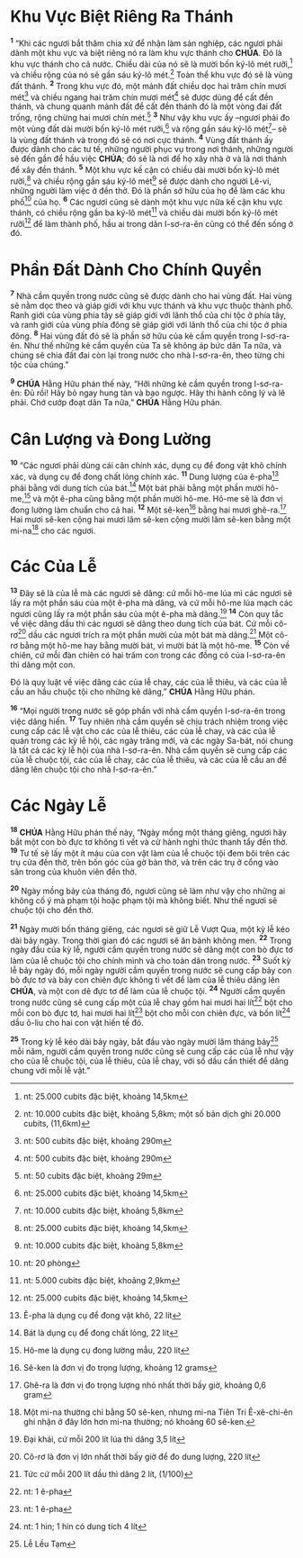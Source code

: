 # Khu Vực Biệt Riêng Ra Thánh
<sup><b>1</b></sup> “Khi các ngươi bắt thăm chia xứ để nhận làm sản nghiệp, các ngươi phải dành một khu vực và biệt riêng nó ra làm khu vực thánh cho **CHÚA**. Đó là khu vực thánh cho cả nước. Chiều dài của nó sẽ là mười bốn ký-lô mét rưỡi,[^1-0067a829-be43-498e-85f6-cf0c2449afe2] và chiều rộng của nó sẽ gần sáu ký-lô mét.[^2-0067a829-be43-498e-85f6-cf0c2449afe2] Toàn thể khu vực đó sẽ là vùng đất thánh. <sup><b>2</b></sup> Trong khu vực đó, một mảnh đất chiều dọc hai trăm chín mươi mét[^3-0067a829-be43-498e-85f6-cf0c2449afe2] và chiều ngang hai trăm chín mươi mét[^4-0067a829-be43-498e-85f6-cf0c2449afe2] sẽ được dùng để cất đền thánh, và chung quanh mảnh đất để cất đền thánh đó là một vòng đai đất trống, rộng chừng hai mươi chín mét.[^5-0067a829-be43-498e-85f6-cf0c2449afe2] <sup><b>3</b></sup> Như vậy khu vực ấy –ngươi phải đo một vùng đất dài mười bốn ký-lô mét rưỡi,[^6-0067a829-be43-498e-85f6-cf0c2449afe2] và rộng gần sáu ký-lô mét[^7-0067a829-be43-498e-85f6-cf0c2449afe2]– sẽ là vùng đất thánh và trong đó sẽ có nơi cực thánh. <sup><b>4</b></sup> Vùng đất thánh ấy được dành cho các tư tế, những người phục vụ trong nơi thánh, những người sẽ đến gần để hầu việc **CHÚA**; đó sẽ là nơi để họ xây nhà ở và là nơi thánh để xây đền thánh. <sup><b>5</b></sup> Một khu vực kế cận có chiều dài mười bốn ký-lô mét rưỡi,[^8-0067a829-be43-498e-85f6-cf0c2449afe2] và chiều rộng gần sáu ký-lô mét[^9-0067a829-be43-498e-85f6-cf0c2449afe2] sẽ được dành cho người Lê-vi, những người làm việc ở đền thờ. Đó là phần sở hữu của họ để làm các khu phố[^10-0067a829-be43-498e-85f6-cf0c2449afe2] của họ. <sup><b>6</b></sup> Các ngươi cũng sẽ dành một khu vực nữa kế cận khu vực thánh, có chiều rộng gần ba ký-lô mét[^11-0067a829-be43-498e-85f6-cf0c2449afe2] và chiều dài mười bốn ký-lô mét rưỡi[^12-0067a829-be43-498e-85f6-cf0c2449afe2] để làm thành phố, hầu ai trong dân I-sơ-ra-ên cũng có thể đến sống ở đó.

# Phần Đất Dành Cho Chính Quyền
<sup><b>7</b></sup> Nhà cầm quyền trong nước cũng sẽ được dành cho hai vùng đất. Hai vùng sẽ nằm dọc theo và giáp giới với khu vực thánh và khu vực thuộc thành phố. Ranh giới của vùng phía tây sẽ giáp giới với lãnh thổ của chi tộc ở phía tây, và ranh giới của vùng phía đông sẽ giáp giới với lãnh thổ của chi tộc ở phía đông. <sup><b>8</b></sup> Hai vùng đất đó sẽ là phần sở hữu của kẻ cầm quyền trong I-sơ-ra-ên. Như thế những kẻ cầm quyền của Ta sẽ không áp bức dân Ta nữa, và chúng sẽ chia đất đai còn lại trong nước cho nhà I-sơ-ra-ên, theo từng chi tộc của chúng.”

<sup><b>9</b></sup> **CHÚA** Hằng Hữu phán thế này, “Hỡi những kẻ cầm quyền trong I-sơ-ra-ên: Đủ rồi! Hãy bỏ ngay hung tàn và bạo ngược. Hãy thi hành công lý và lẽ phải. Chớ cướp đoạt dân Ta nữa,” **CHÚA** Hằng Hữu phán.

# Cân Lượng và Đong Lường
<sup><b>10</b></sup> “Các ngươi phải dùng cái cân chính xác, dụng cụ để đong vật khô chính xác, và dụng cụ để đong chất lỏng chính xác. <sup><b>11</b></sup> Dung lượng của ê-pha[^13-0067a829-be43-498e-85f6-cf0c2449afe2] phải bằng với dung tích của bát.[^14-0067a829-be43-498e-85f6-cf0c2449afe2] Một bát phải bằng một phần mười hô-me,[^15-0067a829-be43-498e-85f6-cf0c2449afe2] và một ê-pha cũng bằng một phần mười hô-me. Hô-me sẽ là đơn vị đong lường làm chuẩn cho cả hai. <sup><b>12</b></sup> Một sê-ken[^16-0067a829-be43-498e-85f6-cf0c2449afe2] bằng hai mươi ghê-ra.[^17-0067a829-be43-498e-85f6-cf0c2449afe2] Hai mươi sê-ken cộng hai mươi lăm sê-ken cộng mười lăm sê-ken bằng một mi-na[^18-0067a829-be43-498e-85f6-cf0c2449afe2] cho các ngươi.

# Các Của Lễ
<sup><b>13</b></sup> Đây sẽ là của lễ mà các ngươi sẽ dâng: cứ mỗi hô-me lúa mì các ngươi sẽ lấy ra một phần sáu của một ê-pha mà dâng, và cứ mỗi hô-me lúa mạch các ngươi cũng lấy ra một phần sáu của một ê-pha mà dâng.[^19-0067a829-be43-498e-85f6-cf0c2449afe2] <sup><b>14</b></sup> Còn quy tắc về việc dâng dầu thì các ngươi sẽ dâng theo dung tích của bát. Cứ mỗi cô-rơ[^20-0067a829-be43-498e-85f6-cf0c2449afe2] dầu các ngươi trích ra một phần mười của một bát mà dâng.[^21-0067a829-be43-498e-85f6-cf0c2449afe2] Một cô-rơ bằng một hô-me hay bằng mười bát, vì mười bát là một hô-me. <sup><b>15</b></sup> Còn về chiên, cứ mỗi đàn chiên có hai trăm con trong các đồng cỏ của I-sơ-ra-ên thì dâng một con.

Đó là quy luật về việc dâng các của lễ chay, các của lễ thiêu, và các của lễ cầu an hầu chuộc tội cho những kẻ dâng,” **CHÚA** Hằng Hữu phán.

<sup><b>16</b></sup> “Mọi người trong nước sẽ góp phần với nhà cầm quyền I-sơ-ra-ên trong việc dâng hiến. <sup><b>17</b></sup> Tuy nhiên nhà cầm quyền sẽ chịu trách nhiệm trong việc cung cấp các lễ vật cho các của lễ thiêu, các của lễ chay, và các của lễ quán trong các kỳ lễ hội, các ngày trăng mới, và các ngày Sa-bát, nói chung là tất cả các kỳ lễ hội của nhà I-sơ-ra-ên. Nhà cầm quyền sẽ cung cấp các của lễ chuộc tội, các của lễ chay, các của lễ thiêu, và các của lễ cầu an để dâng lên chuộc tội cho nhà I-sơ-ra-ên.”

# Các Ngày Lễ
<sup><b>18</b></sup> **CHÚA** Hằng Hữu phán thế này, “Ngày mồng một tháng giêng, ngươi hãy bắt một con bò đực tơ không tì vết và cử hành nghi thức thanh tẩy đền thờ. <sup><b>19</b></sup> Tư tế sẽ lấy một ít máu của con vật làm của lễ chuộc tội đem bôi trên các trụ cửa đền thờ, trên bốn góc của gờ bàn thờ, và trên các trụ ở cổng vào sân trong của khuôn viên đền thờ.

<sup><b>20</b></sup> Ngày mồng bảy của tháng đó, ngươi cũng sẽ làm như vậy cho những ai không cố ý mà phạm tội hoặc phạm tội mà không biết. Như thế ngươi sẽ chuộc tội cho đền thờ.

<sup><b>21</b></sup> Ngày mười bốn tháng giêng, các ngươi sẽ giữ Lễ Vượt Qua, một kỳ lễ kéo dài bảy ngày. Trong thời gian đó các ngươi sẽ ăn bánh không men. <sup><b>22</b></sup> Trong ngày đầu của kỳ lễ, người cầm quyền trong nước sẽ dâng một con bò đực tơ làm của lễ chuộc tội cho chính mình và cho toàn dân trong nước. <sup><b>23</b></sup> Suốt kỳ lễ bảy ngày đó, mỗi ngày người cầm quyền trong nước sẽ cung cấp bảy con bò đực tơ và bảy con chiên đực không tì vết để làm của lễ thiêu dâng lên **CHÚA**, và một con dê đực tơ để làm của lễ chuộc tội. <sup><b>24</b></sup> Người cầm quyền trong nước cũng sẽ cung cấp một của lễ chay gồm hai mươi hai lít[^22-0067a829-be43-498e-85f6-cf0c2449afe2] bột cho mỗi con bò đực tơ, hai mươi hai lít[^23-0067a829-be43-498e-85f6-cf0c2449afe2] bột cho mỗi con chiên đực, và bốn lít[^24-0067a829-be43-498e-85f6-cf0c2449afe2] dầu ô-liu cho hai con vật hiến tế đó.

<sup><b>25</b></sup> Trong kỳ lễ kéo dài bảy ngày, bắt đầu vào ngày mười lăm tháng bảy[^25-0067a829-be43-498e-85f6-cf0c2449afe2] mỗi năm, người cầm quyền trong nước cũng sẽ cung cấp các của lễ như vậy cho của lễ chuộc tội, của lễ thiêu, của lễ chay, với số dầu cần thiết để dâng chung với mỗi lễ vật.”

[^1-0067a829-be43-498e-85f6-cf0c2449afe2]: nt: 25.000 cubits đặc biệt, khoảng 14,5km
[^2-0067a829-be43-498e-85f6-cf0c2449afe2]: nt: 10.000 cubits đặc biệt, khoảng 5,8km; một số bản dịch ghi 20.000 cubits, (11,6km)
[^3-0067a829-be43-498e-85f6-cf0c2449afe2]: nt: 500 cubits đặc biệt, khoảng 290m
[^4-0067a829-be43-498e-85f6-cf0c2449afe2]: nt: 500 cubits đặc biệt, khoảng 290m
[^5-0067a829-be43-498e-85f6-cf0c2449afe2]: nt: 50 cubits đặc biệt, khoảng 29m
[^6-0067a829-be43-498e-85f6-cf0c2449afe2]: nt: 25.000 cubits đặc biệt, khoảng 14,5km
[^7-0067a829-be43-498e-85f6-cf0c2449afe2]: nt: 10.000 cubits đặc biệt, khoảng 5,8km
[^8-0067a829-be43-498e-85f6-cf0c2449afe2]: nt: 25.000 cubits đặc biệt, khoảng 14,5km
[^9-0067a829-be43-498e-85f6-cf0c2449afe2]: nt: 10.000 cubits đặc biệt, khoảng 5,8km
[^10-0067a829-be43-498e-85f6-cf0c2449afe2]: nt: 20 phòng
[^11-0067a829-be43-498e-85f6-cf0c2449afe2]: nt: 5.000 cubits đặc biệt, khoảng 2,9km
[^12-0067a829-be43-498e-85f6-cf0c2449afe2]: nt: 25.000 cubits đặc biệt, khoảng 14,5km
[^13-0067a829-be43-498e-85f6-cf0c2449afe2]: Ê-pha là dụng cụ để đong vật khô, 22 lít
[^14-0067a829-be43-498e-85f6-cf0c2449afe2]: Bát là dụng cụ để đong chất lỏng, 22 lít
[^15-0067a829-be43-498e-85f6-cf0c2449afe2]: Hô-me là dụng cụ đong lường mẫu, 220 lít
[^16-0067a829-be43-498e-85f6-cf0c2449afe2]: Sê-ken là đơn vị đo trọng lượng, khoảng 12 grams
[^17-0067a829-be43-498e-85f6-cf0c2449afe2]: Ghê-ra là đơn vị đo trọng lượng nhỏ nhất thời bầy giờ, khoảng 0,6 gram
[^18-0067a829-be43-498e-85f6-cf0c2449afe2]: Một mi-na thường chỉ bằng 50 sê-ken, nhưng mi-na Tiên Tri Ê-xê-chi-ên ghi nhận ở đây lớn hơn mi-na thường; nó khoảng 60 sê-ken.
[^19-0067a829-be43-498e-85f6-cf0c2449afe2]: Đại khái, cứ mỗi 200 lít lúa thì dâng 3,5 lít
[^20-0067a829-be43-498e-85f6-cf0c2449afe2]: Cô-rơ là đơn vị lớn nhất thời bấy giờ để đo dung lượng, 220 lít
[^21-0067a829-be43-498e-85f6-cf0c2449afe2]: Tức cứ mỗi 200 lít dầu thì dâng 2 lít, (1/100)
[^22-0067a829-be43-498e-85f6-cf0c2449afe2]: nt: 1 ê-pha
[^23-0067a829-be43-498e-85f6-cf0c2449afe2]: nt: 1 ê-pha
[^24-0067a829-be43-498e-85f6-cf0c2449afe2]: nt: 1 hin; 1 hin có dung tích 4 lít
[^25-0067a829-be43-498e-85f6-cf0c2449afe2]: Lễ Lều Tạm